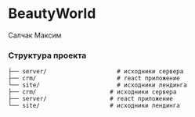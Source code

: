 # BeautyWorld
Салчак Максим
### Структура проекта

```
├── server/                    # исходники сервера
├── crm/                       # react приложение
└── site/                      # исходники лендинга
├── crm/                     # исходники сервера
├── server/                  # react приложение
└── site/                    # исходники лендинга
```